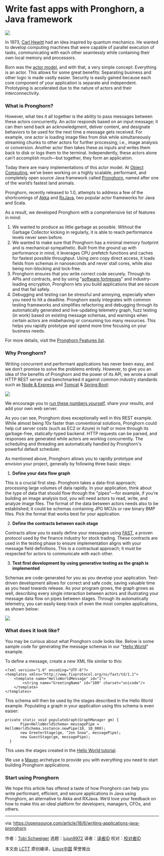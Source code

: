 Write fast apps with Pronghorn, a Java framework
======

![](https://opensource.com/sites/default/files/styles/image-full-size/public/lead-images/Collaboration%20for%20health%20innovation.png?itok=s4O5EX2w)

In 1973, [Carl Hewitt][1] had an idea inspired by quantum mechanics. He wanted to develop computing machines that were capable of parallel execution of tasks, communicating with each other seamlessly while containing their own local memory and processors.

Born was the [actor model][2], and with that, a very simple concept: Everything is an actor. This allows for some great benefits: Separating business and other logic is made vastly easier. Security is easily gained because each core component of your application is separate and independent. Prototyping is accelerated due to the nature of actors and their interconnectivity.

### What is Pronghorn?

However, what ties it all together is the ability to pass messages between these actors concurrently. An actor responds based on an input message; it can then send back an acknowledgment, deliver content, and designate behaviors to be used for the next time a message gets received. For example, one actor is loading image files from disk while simultaneously streaming chunks to other actors for further processing; i.e., image analysis or conversion. Another actor then takes these as inputs and writes them back to disk or logs them to the terminal. Independently, these actors alone can’t accomplish much—but together, they form an application.

Today there are many implementations of this actor model. At [Object Computing][3], we’ve been working on a highly scalable, performant, and completely open source Java framework called [Pronghorn][4], named after one of the world’s fastest land animals.

Pronghorn, recently released to 1.0, attempts to address a few of the shortcomings of [Akka][5] and [RxJava][6], two popular actor frameworks for Java and Scala.

As a result, we developed Pronghorn with a comprehensive list of features in mind:

  1. We wanted to produce as little garbage as possible. Without the Garbage Collector kicking in regularly, it is able to reach performance levels never seen before.
  2. We wanted to make sure that Pronghorn has a minimal memory footprint and is mechanical-sympathetic. Built from the ground up with performance in mind, it leverages CPU prefetch functions and caches for fastest possible throughput. Using zero copy direct access, it loads fields from schemas in nanoseconds and never stall cores, while also being non-blocking and lock-free.
  3. Pronghorn ensures that you write correct code securely. Through its APIs and contracts, and by using "[software fortresses][7]" and industry-leading encryption, Pronghorn lets you build applications that are secure and that fail safely.
  4. Debugging and testing can be stressful and annoying, especially when you need to hit a deadline. Pronghorn easily integrates with common testing frameworks and simplifies refactoring and debugging through its automatically generated and live-updating telemetry graph, fuzz testing (in work) based on existing message schemas, and warnings when certain actors are misbehaving or consuming too many resources. This helps you rapidly prototype and spend more time focusing on your business needs.



For more details, visit the [Pronghorn Features list][8].

### Why Pronghorn?

Writing concurrent and performant applications has never been easy, and we don’t promise to solve the problems entirely. However, to give you an idea of the benefits of Pronghorn and the power of its API, we wrote a small HTTP REST server and benchmarked it against common industry standards such as [Node & Express][9] and [Tomcat][10] & [Spring Boot][11]:

![](https://opensource.com/sites/default/files/uploads/requests_per_second.png)

We encourage you to [run these numbers yourself][12], share your results, and add your own web server.

As you can see, Pronghorn does exceptionally well in this REST example. While almost being 10x faster than conventional solutions, Pronghorn could help cut server costs (such as EC2 or Azure) in half or more through its garbage-free, statically-typed backend. HTTP requests can be parsed, and responses are generated while actors are working concurrently. The scheduling and threading are automatically handled by Pronghorn's powerful default scheduler.

As mentioned above, Pronghorn allows you to rapidly prototype and envision your project, generally by following three basic steps:

  1. **Define your data flow graph**



This is a crucial first step. Pronghorn takes a data-first approach; processing large volumes of data rapidly. In your application, think about the type of data that should flow through the "pipes"—for example, if you’re building an image analysis tool, you will need actors to read, write, and analyze image files. The format of the data between actors needs also to be established; it could be schemas containing JPG MCUs or raw binary BMP files. Pick the format that works best for your application.

  2. **Define the contracts between each stage**



Contracts allow you to easily define your messages using [FAST][13], a proven protocol used by the finance industry for stock trading. These contracts are used in the testing phase to ensure implementation aligns with your message field definitions. This is a contractual approach; it must be respected for actors to communicate with each other.

  3. **Test first development by using generative testing as the graph is implemented**



Schemas are code-generated for you as you develop your application. Test-driven development allows for correct and safe code, saving valuable time as you head towards release. As your program grows, the graph grows as well, describing every single interaction between actors and illustrating your message data flow on pipes between stages. Through its automatically telemetry, you can easily keep track of even the most complex applications, as shown below:

![](https://opensource.com/sites/default/files/uploads/tracking_apps.png)

### What does it look like?

You may be curious about what Pronghorn code looks like. Below is some sample code for generating the message schemas in our "[Hello World][14]" example.

To define a message, create a new XML file similar to this:
```
<?xml version="1.0" encoding="UTF-8"?>
<templates xmlns="http://www.fixprotocol.org/ns/fast/td/1.1">
    <template name="HelloWorldMessage" id="1">
        <string name="GreetingName" id="100" charset="unicode"/>
    </template>
</templates>
```

This schema will then be used by the stages described in the Hello World example. Populating a graph in your application using this schema is even easier:
```
private static void populateGraph(GraphManager gm) {
       Pipe<HelloWorldSchema> messagePipe =
HelloWorldSchema.instance.newPipe(10, 10_000);
       new GreeterStage(gm, "Jon Snow", messagePipe);
       new GuestStage(gm, messagePipe);
  }
```

This uses the stages created in the [Hello World tutorial][14].

We use a [Maven][15] archetype to provide you with everything you need to start building Pronghorn applications.

### Start using Pronghorn

We hope this article has offered a taste of how Pronghorn can help you write performant, efficient, and secure applications in Java using Pronghorn, an alternative to Akka and RXJava. We’d love your feedback on how to make this an ideal platform for developers, managers, CFOs, and others.


--------------------------------------------------------------------------------

via: https://opensource.com/article/18/6/writing-applications-java-pronghorn

作者：[Tobi Schweiger][a]
选题：[lujun9972](https://github.com/lujun9972)
译者：[译者ID](https://github.com/译者ID)
校对：[校对者ID](https://github.com/校对者ID)

本文由 [LCTT](https://github.com/LCTT/TranslateProject) 原创编译，[Linux中国](https://linux.cn/) 荣誉推出

[a]:https://opensource.com/users/tobischw
[1]:https://en.wikipedia.org/wiki/Carl_Hewitt
[2]:https://en.wikipedia.org/wiki/Actor_model
[3]:https://objectcomputing.com/
[4]:https://oci-pronghorn.gitbook.io/pronghorn/chapter-0-what-is-pronghorn/home
[5]:https://akka.io/
[6]:https://github.com/ReactiveX/RxJava
[7]:https://www.amazon.com/Software-Fortresses-Modeling-Enterprise-Architectures/dp/0321166086
[8]:https://oci-pronghorn.gitbook.io/pronghorn/chapter-0-what-is-pronghorn/features
[9]:https://expressjs.com/
[10]:http://tomcat.apache.org/
[11]:https://spring.io/projects/spring-boot
[12]:https://github.com/oci-pronghorn/GreenLoader
[13]:https://en.wikipedia.org/wiki/FAST_protocol
[14]:https://oci-pronghorn.gitbook.io/pronghorn/chapter-1-getting-started-with-pronghorn/1.-hello-world-introduction/0.-getting-started
[15]:https://maven.apache.org/
